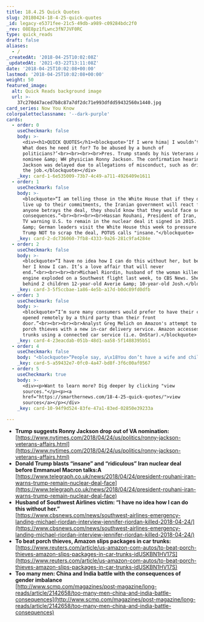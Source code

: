 ```yaml
---
title: 18.4.25 Quick Quotes
slug: 20180424-18-4-25-quick-quotes
_id: legacy-e5371fee-21c5-49db-a989-c09284bdc2f0
_rev: O8E8pz1fLwnc3fN7JVF0RC
type: quick_reads
draft: false
aliases:
  - /
_createdAt: '2018-04-25T10:02:08Z'
_updatedAt: '2021-03-22T13:11:08Z'
date: '2018-04-25T10:02:08+00:00'
lastmod: '2018-04-25T10:02:08+00:00'
weight: 50
featured_image:
  alt: Quick Reads background image
  url: >-
    37c270d47aced7b8c87a7df2dc71e993dfdd59432560x1440.jpg
card_series: Now You Know
colorpaletteclassname: '--dark-purple'
cards:
  - order: 0
    useCheckmark: false
    body: >-
      <div><h1>QUICK QUOTES</h1><blockquote>‘If I were hima| I wouldn’t do it.
      What does he need it for? To be abused by a bunch of
      politicians?’<br><br><br><br>Pres. Trump stands by his Veterans Affairs
      nominee &amp; WH physician Ronny Jackson. The confirmation hearing for Dr.
      Jackson was delayed due to allegations of misconduct, such as drinking on
      the job.</blockquote></div>
    _key: card-1-6e535009-73b7-4c49-a711-4926409e1611
  - order: 1
    useCheckmark: false
    body: >-
      <blockquote>“I am telling those in the White House that if they do not
      live up to their commitments, the Iranian government will react firmly. If
      anyone betrays the deal, they should know that they would face severe
      consequences.”<br><br><br><br>Hassan Rouhani, President of Iran, on State
      TV warning U.S. to remain in the nuclear deal it signed in 2015. French
      &amp; German leaders visit the White House this week to pressure Pres.
      Trump NOT to scrap the deal, POTUS calls "insane."</blockquote>
    _key: card-2-dc736060-7fb8-4333-9a26-281c9fa4284e
  - order: 2
    useCheckmark: false
    body: >-
      <blockquote>“I have no idea how I can do this without her, but because of
      her I know I can. It’s a love affair that will never
      end.”<br><br><br><br>Michael Riordin, husband of the woman killed when an
      engine exploded on a Southwest flight last week, to CBS News. She leaves
      behind 2 children 12-year-old Averie &amp; 10-year-old Josh.</blockquote>
    _key: card-3-5f5ccbae-1a86-4e5b-a17d-b0dc89fd0dfb
  - order: 3
    useCheckmark: false
    body: >-
      <blockquote>“I’m sure many consumers would prefer to have their car trunk
      opened remotely by a third party than their front
      door.”<br><br><br><br>Analyst Greg Melich on Amazon's attempt to beat
      porch thieves with a new in-car delivery service. Amazon accesses car
      trunks using a connected car service (i.e. OnStar).</blockquote>
    _key: card-4-23eacdab-051b-48d1-aa58-5f1488395b51
  - order: 4
    useCheckmark: false
    body: "<blockquote>“People say, a\x18You don’t have a wife and children at home to care for; why are you working so hard? I laugh on the outside but the pain that I have in my heart only I know.”<br><br><br><br>Suresh Kumar, a 35-year old man living in India, on the loneliness he feels not having a spouse. Men now outnumber women by 70 million in China and India.</blockquote>"
    _key: card-5-a59432e7-0fc0-4a47-bd8f-3f6c00af0567
  - order: 5
    useCheckmark: true
    body: >-
      <div><p>Want to learn more? Dig deeper by clicking "view
      sources."</p><p><a
      href="https://smarthernews.com/18-4-25-quick-quotes/">view
      sources</a></p></div>
    _key: card-10-94f9d524-83fe-47a1-83ed-02850e39233a

---
```

* **Trump suggests Ronny Jackson drop out of VA nomination:**  
[https://www.nytimes.com/2018/04/24/us/politics/ronny-jackson-veterans-affairs.html](https://www.nytimes.com/2018/04/24/us/politics/ronny-jackson-veterans-affairs.html)
* **Donald Trump blasts “insane” and “ridiculous” Iran nuclear deal before Emmanuel Macron talks:A** [https://www.telegraph.co.uk/news/2018/04/24/president-rouhani-iran-warns-trump-remain-nuclear-deal-face](https://www.telegraph.co.uk/news/2018/04/24/president-rouhani-iran-warns-trump-remain-nuclear-deal-face)
* **Husband of Southwest Airlines victim: “I have no idea how I can do this without her.”**  
[https://www.cbsnews.com/news/southwest-airlines-emergency-landing-michael-riordan-interview-jennifer-riordan-killed-2018-04-24/](https://www.cbsnews.com/news/southwest-airlines-emergency-landing-michael-riordan-interview-jennifer-riordan-killed-2018-04-24/)
* **To beat porch thieves, Amazon slips packages in car trunks:** [https://www.reuters.com/article/us-amazon-com-autos/to-beat-porch-thieves-amazon-slips-packages-in-car-trunks-idUSKBN1HV17S](https://www.reuters.com/article/us-amazon-com-autos/to-beat-porch-thieves-amazon-slips-packages-in-car-trunks-idUSKBN1HV17S)
* **Too many men: China and India battle with the consequences of gender imbalance**  
[http://www.scmp.com/magazines/post-magazine/long-reads/article/2142658/too-many-men-china-and-india-battle-consequences](http://www.scmp.com/magazines/post-magazine/long-reads/article/2142658/too-many-men-china-and-india-battle-consequences)